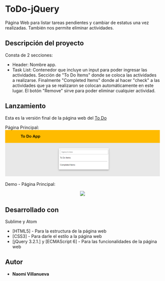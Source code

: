 # ToDo-jQuery

Página Web para listar tareas pendientes y cambiar de estatus una vez realizadas. También nos permite eliminar actividades.

## Descripción del proyecto

Consta de 2 secciones:

* Header: Nombre app.
* Task List: Contenedor que incluye un input para poder ingresar las actividades. Sección de "To Do Items" donde se coloca las actividades
a realizarse. Finalmente "Completed Items" donde al hacer "check" a las actividades que ya se realizaron se colocan automáticamente en
este lugar. El botón "Remove" sirve para poder eliminar cualquier actividad.

## Lanzamiento 

Esta es la versión final de la página web del <a href="https://naovillaj.github.io/ToDo-jQuery/">To Do</a>

Página Principal: 
<br><img src="mp4/toDo.png">

Demo - Página Principal:
<br><center><img src="mp4/toDo.mp4"></center>

## Desarrollado con

Sublime y Atom

* [HTML5] - Para la estructura de la página web
* [CSS3] - Para darle el estilo a la página web
* [jQuery 3.2.1.] y [ECMAScript 6] - Para las funcionalidades de la página web

## Autor

* **Naomi Villanueva** 
